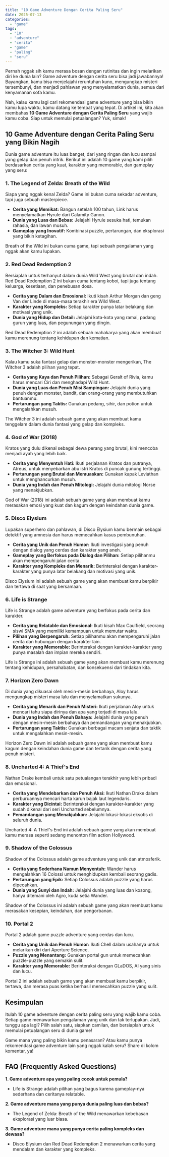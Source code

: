 ```yaml
---
title: "10 Game Adventure Dengan Cerita Paling Seru"
date: 2025-07-13
categories: 
  - "game"
tags: 
  - "10"
  - "adventure"
  - "cerita"
  - "game"
  - "paling"
  - "seru"
---
```


Pernah nggak sih kamu merasa bosan dengan rutinitas dan ingin melarikan diri ke dunia lain? Game adventure dengan cerita seru bisa jadi jawabannya! Bayangkan, kamu bisa menjelajahi reruntuhan kuno, mengungkap misteri tersembunyi, dan menjadi pahlawan yang menyelamatkan dunia, semua dari kenyamanan sofa kamu.

Nah, kalau kamu lagi cari rekomendasi game adventure yang bisa bikin kamu lupa waktu, kamu datang ke tempat yang tepat. Di artikel ini, kita akan membahas **10 Game Adventure dengan Cerita Paling Seru** yang wajib kamu coba. Siap untuk memulai petualangan? Yuk, simak!

## 10 Game Adventure dengan Cerita Paling Seru yang Bikin Nagih

Dunia game adventure itu luas banget, dari yang ringan dan lucu sampai yang gelap dan penuh intrik. Berikut ini adalah 10 game yang kami pilih berdasarkan cerita yang kuat, karakter yang memorable, dan gameplay yang seru:

### 1\. The Legend of Zelda: Breath of the Wild

Siapa yang nggak kenal Zelda? Game ini bukan cuma sekadar adventure, tapi juga sebuah masterpiece.

- **Cerita yang Memikat:** Bangun setelah 100 tahun, Link harus menyelamatkan Hyrule dari Calamity Ganon.
- **Dunia yang Luas dan Bebas:** Jelajahi Hyrule sesuka hati, temukan rahasia, dan lawan musuh.
- **Gameplay yang Inovatif:** Kombinasi puzzle, pertarungan, dan eksplorasi yang bikin ketagihan.

Breath of the Wild ini bukan cuma game, tapi sebuah pengalaman yang nggak akan kamu lupakan.

### 2\. Red Dead Redemption 2

Bersiaplah untuk terhanyut dalam dunia Wild West yang brutal dan indah. Red Dead Redemption 2 ini bukan cuma tentang koboi, tapi juga tentang keluarga, kesetiaan, dan penebusan dosa.

- **Cerita yang Dalam dan Emosional:** Ikuti kisah Arthur Morgan dan geng Van der Linde di masa-masa terakhir era Wild West.
- **Karakter yang Kompleks:** Setiap karakter punya latar belakang dan motivasi yang unik.
- **Dunia yang Hidup dan Detail:** Jelajahi kota-kota yang ramai, padang gurun yang luas, dan pegunungan yang dingin.

Red Dead Redemption 2 ini adalah sebuah mahakarya yang akan membuat kamu merenung tentang kehidupan dan kematian.

### 3\. The Witcher 3: Wild Hunt

Kalau kamu suka fantasi gelap dan monster-monster mengerikan, The Witcher 3 adalah pilihan yang tepat.

- **Cerita yang Kaya dan Penuh Pilihan:** Sebagai Geralt of Rivia, kamu harus mencari Ciri dan menghadapi Wild Hunt.
- **Dunia yang Luas dan Penuh Misi Sampingan:** Jelajahi dunia yang penuh dengan monster, bandit, dan orang-orang yang membutuhkan bantuanmu.
- **Pertarungan yang Taktis:** Gunakan pedang, sihir, dan potion untuk mengalahkan musuh.

The Witcher 3 ini adalah sebuah game yang akan membuat kamu tenggelam dalam dunia fantasi yang gelap dan kompleks.

### 4\. God of War (2018)

Kratos yang dulu dikenal sebagai dewa perang yang brutal, kini mencoba menjadi ayah yang lebih baik.

- **Cerita yang Menyentuh Hati:** Ikuti perjalanan Kratos dan putranya, Atreus, untuk menyebarkan abu istri Kratos di puncak gunung tertinggi.
- **Pertarungan yang Brutal dan Memuaskan:** Gunakan kapak Leviathan untuk menghancurkan musuh.
- **Dunia yang Indah dan Penuh Mitologi:** Jelajahi dunia mitologi Norse yang menakjubkan.

God of War (2018) ini adalah sebuah game yang akan membuat kamu merasakan emosi yang kuat dan kagum dengan keindahan dunia game.

### 5\. Disco Elysium

Lupakan superhero dan pahlawan, di Disco Elysium kamu bermain sebagai detektif yang amnesia dan harus memecahkan kasus pembunuhan.

- **Cerita yang Unik dan Penuh Humor:** Ikuti investigasi yang penuh dengan dialog yang cerdas dan karakter yang aneh.
- **Gameplay yang Berfokus pada Dialog dan Pilihan:** Setiap pilihanmu akan mempengaruhi jalan cerita.
- **Karakter yang Kompleks dan Menarik:** Berinteraksi dengan karakter-karakter yang punya latar belakang dan motivasi yang unik.

Disco Elysium ini adalah sebuah game yang akan membuat kamu berpikir dan tertawa di saat yang bersamaan.

### 6\. Life is Strange

Life is Strange adalah game adventure yang berfokus pada cerita dan karakter.

- **Cerita yang Relatable dan Emosional:** Ikuti kisah Max Caulfield, seorang siswi SMA yang memiliki kemampuan untuk memutar waktu.
- **Pilihan yang Berpengaruh:** Setiap pilihanmu akan mempengaruhi jalan cerita dan hubungan dengan karakter lain.
- **Karakter yang Memorable:** Berinteraksi dengan karakter-karakter yang punya masalah dan impian mereka sendiri.

Life is Strange ini adalah sebuah game yang akan membuat kamu merenung tentang kehidupan, persahabatan, dan konsekuensi dari tindakan kita.

### 7\. Horizon Zero Dawn

Di dunia yang dikuasai oleh mesin-mesin berbahaya, Aloy harus mengungkap misteri masa lalu dan menyelamatkan sukunya.

- **Cerita yang Menarik dan Penuh Misteri:** Ikuti perjalanan Aloy untuk mencari tahu siapa dirinya dan apa yang terjadi di masa lalu.
- **Dunia yang Indah dan Penuh Bahaya:** Jelajahi dunia yang penuh dengan mesin-mesin berbahaya dan pemandangan yang menakjubkan.
- **Pertarungan yang Taktis:** Gunakan berbagai macam senjata dan taktik untuk mengalahkan mesin-mesin.

Horizon Zero Dawn ini adalah sebuah game yang akan membuat kamu kagum dengan keindahan dunia game dan tertarik dengan cerita yang penuh misteri.

### 8\. Uncharted 4: A Thief's End

Nathan Drake kembali untuk satu petualangan terakhir yang lebih pribadi dan emosional.

- **Cerita yang Mendebarkan dan Penuh Aksi:** Ikuti Nathan Drake dalam perburuannya mencari harta karun bajak laut legendaris.
- **Karakter yang Dicintai:** Berinteraksi dengan karakter-karakter yang sudah dikenal dari seri Uncharted sebelumnya.
- **Pemandangan yang Menakjubkan:** Jelajahi lokasi-lokasi eksotis di seluruh dunia.

Uncharted 4: A Thief's End ini adalah sebuah game yang akan membuat kamu merasa seperti sedang menonton film action Hollywood.

### 9\. Shadow of the Colossus

Shadow of the Colossus adalah game adventure yang unik dan atmosferik.

- **Cerita yang Sederhana Namun Menyentuh:** Wander harus mengalahkan 16 Colossi untuk menghidupkan kembali seorang gadis.
- **Pertarungan yang Epik:** Setiap Colossus adalah puzzle yang harus dipecahkan.
- **Dunia yang Sunyi dan Indah:** Jelajahi dunia yang luas dan kosong, hanya ditemani oleh Agro, kuda setia Wander.

Shadow of the Colossus ini adalah sebuah game yang akan membuat kamu merasakan kesepian, keindahan, dan pengorbanan.

### 10\. Portal 2

Portal 2 adalah game puzzle adventure yang cerdas dan lucu.

- **Cerita yang Unik dan Penuh Humor:** Ikuti Chell dalam usahanya untuk melarikan diri dari Aperture Science.
- **Puzzle yang Menantang:** Gunakan portal gun untuk memecahkan puzzle-puzzle yang semakin sulit.
- **Karakter yang Memorable:** Berinteraksi dengan GLaDOS, AI yang sinis dan lucu.

Portal 2 ini adalah sebuah game yang akan membuat kamu berpikir, tertawa, dan merasa puas ketika berhasil memecahkan puzzle yang sulit.

## Kesimpulan

Itulah 10 game adventure dengan cerita paling seru yang wajib kamu coba. Setiap game menawarkan pengalaman yang unik dan tak terlupakan. Jadi, tunggu apa lagi? Pilih salah satu, siapkan camilan, dan bersiaplah untuk memulai petualangan seru di dunia game!

Game mana yang paling bikin kamu penasaran? Atau kamu punya rekomendasi game adventure lain yang nggak kalah seru? Share di kolom komentar, ya!

## FAQ (Frequently Asked Questions)

**1\. Game adventure apa yang paling cocok untuk pemula?**

- Life is Strange adalah pilihan yang bagus karena gameplay-nya sederhana dan ceritanya relatable.

**2\. Game adventure mana yang punya dunia paling luas dan bebas?**

- The Legend of Zelda: Breath of the Wild menawarkan kebebasan eksplorasi yang luar biasa.

**3\. Game adventure mana yang punya cerita paling kompleks dan dewasa?**

- Disco Elysium dan Red Dead Redemption 2 menawarkan cerita yang mendalam dan karakter yang kompleks.
